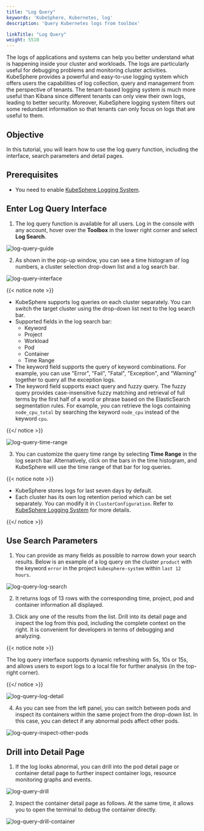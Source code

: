 ```yaml
---
title: "Log Query"
keywords: 'KubeSphere, Kubernetes, log'
description: 'Query Kubernetes logs from toolbox'

linkTitle: "Log Query"
weight: 5510
---
```


The logs of applications and systems can help you better understand what is happening inside your cluster and workloads. The logs are particularly useful for debugging problems and monitoring cluster activities. KubeSphere provides a powerful and easy-to-use logging system which offers users the capabilities of log collection, query and management from the perspective of tenants. The tenant-based logging system is much more useful than Kibana since different tenants can only view their own logs, leading to better security. Moreover, KubeSphere logging system filters out some redundant information so that tenants can only focus on logs that are useful to them.

## Objective

In this tutorial, you will learn how to use the log query function, including the interface, search parameters and detail pages.

## Prerequisites

- You need to enable [KubeSphere Logging System](../../pluggable-components/logging/).

## Enter Log Query Interface

1. The log query function is available for all users. Log in the console with any account, hover over the **Toolbox** in the lower right corner and select **Log Search**.

![log-query-guide](/images/docs/log-query/log-query-guide.png)

2. As shown in the pop-up window, you can see a time histogram of log numbers, a cluster selection drop-down list and a log search bar.

![log-query-interface](/images/docs/log-query/log-query-interface.png)

{{< notice note >}}
- KubeSphere supports log queries on each cluster separately. You can switch the target cluster using the drop-down list next to the log search bar.
- Supported fields in the log search bar:
    - Keyword
    - Project
    - Workload
    - Pod
    - Container
    - Time Range
- The keyword field supports the query of keyword combinations. For example, you can use "Error", "Fail", "Fatal", "Exception", and "Warning" together to query all the exception logs.
- The keyword field supports exact query and fuzzy query. The fuzzy query provides case-insensitive fuzzy matching and retrieval of full terms by the first half of a word or phrase based on the ElasticSearch segmentation rules. For example, you can retrieve the logs containing `node_cpu_total` by searching the keyword `node_cpu` instead of the keyword `cpu`.

{{</ notice >}}

![log-query-time-range](/images/docs/log-query/log-query-time-range.png)

3. You can customize the query time range by selecting **Time Range** in the log search bar. Alternatively, click on the bars in the time histogram, and KubeSphere will use the time range of that bar for log queries.

{{< notice note >}}
- KubeSphere stores logs for last seven days by default.
- Each cluster has its own log retention period which can be set separately. You can modify it in `ClusterConfiguration`. Refer to [KubeSphere Logging System](../../pluggable-components/logging/) for more details.

{{</ notice >}}

## Use Search Parameters

1. You can provide as many fields as possible to narrow down your search results. Below is an example of  a log query on the cluster `product` with the keyword `error` in the project `kubesphere-system` within `last 12 hours`.

![log-query-log-search](/images/docs/log-query/log-query-log-search.png)

2. It returns logs of 13 rows with the corresponding time, project, pod and container information all displayed.

3. Click any one of the results from the list. Drill into its detail page and inspect the log from this pod, including the complete context on the right. It is convenient for developers in terms of debugging and analyzing.

{{< notice note >}}

The log query interface supports dynamic refreshing with 5s, 10s or 15s, and allows users to export logs to a local file for further analysis (in the top-right corner).

{{</ notice >}}

![log-query-log-detail](/images/docs/log-query/log-query-log-detail.png)

4. As you can see from the left panel, you can switch between pods and inspect its containers within the same project from the drop-down list. In this case, you can detect if any abnormal pods affect other pods.

![log-query-inspect-other-pods](/images/docs/log-query/log-query-inspect-other-pods.png)


## Drill into Detail Page

1. If the log looks abnormal, you can drill into the pod detail page or container detail page to further inspect container logs, resource monitoring graphs and events.

![log-query-drill](/images/docs/log-query/log-query-drill.png)

2. Inspect the container detail page as follows. At the same time, it allows you to open the terminal to debug the container directly.

![log-query-drill-container](/images/docs/log-query/log-query-drill-container.png)